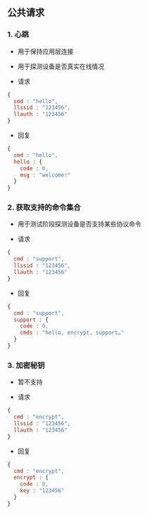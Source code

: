 ## 公共请求

### 1. 心跳
* 用于保持应用层连接
* 用于探测设备是否真实在线情况

* 请求

```javascript
{
  cmd : "hello",
  llssid : "123456",
  llauth : "123456"
}
```

* 回复

```javascript
{
  cmd : "hello",
  hello : {
    code : 0,
    msg : "welcome!"
  }
}
```

### 2. 获取支持的命令集合
* 用于测试阶段探测设备是否支持某些协议命令

* 请求

```javascript
{
  cmd : "support",
  llssid : "123456",
  llauth : "123456"
}
```

* 回复

```javascript
{
  cmd : "support",
  support : {
    code : 0,
    cmds : "hello, encrypt, support…"
  }
}
```

### 3. 加密秘钥
* 暂不支持

* 请求

```javascript
{
  cmd : "encrypt",
  llssid : "123456",
  llauth : "123456"
}
```

* 回复

```javascript
{
  cmd : "encrypt",
  encrypt : {
    code : 0,
    key : "123456"
  }
}
```

